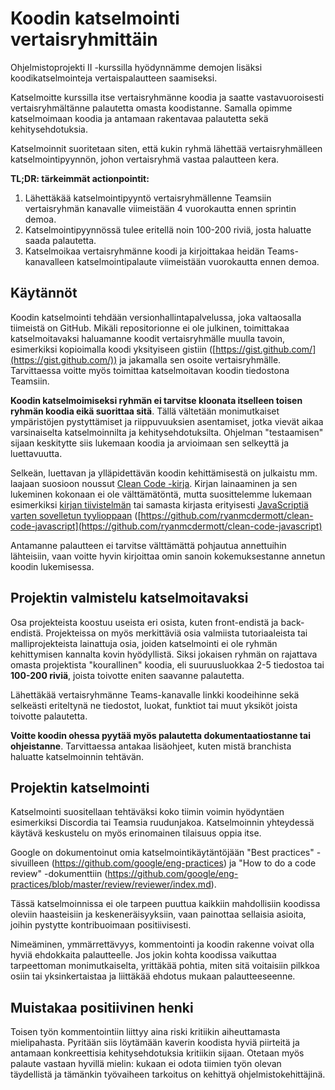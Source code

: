
# Koodin katselmointi vertaisryhmittäin

Ohjelmistoprojekti II -kurssilla hyödynnämme demojen lisäksi koodikatselmointeja vertaispalautteen saamiseksi.

Katselmoitte kurssilla itse vertaisryhmänne koodia ja saatte vastavuoroisesti vertaisryhmältänne palautetta omasta koodistanne. Samalla opimme katselmoimaan koodia ja antamaan rakentavaa palautetta sekä kehitysehdotuksia.

Katselmoinnit suoritetaan siten, että kukin ryhmä lähettää vertaisryhmälleen katselmointipyynnön, johon vertaisryhmä vastaa palautteen kera.

**TL;DR: tärkeimmät actionpointit:**

1. Lähettäkää katselmointipyyntö vertaisryhmällenne Teamsiin vertaisryhmän kanavalle viimeistään 4 vuorokautta ennen sprintin demoa.
2. Katselmointipyynnössä tulee eritellä noin 100-200 riviä, josta haluatte saada palautetta.
3. Katselmoikaa vertaisryhmänne koodi ja kirjoittakaa heidän Teams-kanavalleen katselmointipalaute viimeistään vuorokautta ennen demoa.

## Käytännöt

Koodin katselmointi tehdään versionhallintapalvelussa, joka valtaosalla tiimeistä on GitHub. Mikäli repositorionne ei ole julkinen, toimittakaa katselmoitavaksi haluamanne koodit vertaisryhmälle muulla tavoin, esimerkiksi kopioimalla koodi yksityiseen gistiin ([https://gist.github.com/](https://gist.github.com/)) ja jakamalla sen osoite vertaisryhmälle. Tarvittaessa voitte myös toimittaa katselmoitavan koodin tiedostona Teamsiin.

**Koodin katselmoimiseksi ryhmän ei tarvitse kloonata itselleen toisen ryhmän koodia eikä suorittaa sitä**. Tällä vältetään monimutkaiset ympäristöjen pystyttämiset ja riippuvuuksien asentamiset, jotka vievät aikaa varsinaiselta katselmoinnilta ja kehitysehdotuksilta. Ohjelman "testaamisen"  sijaan keskitytte siis lukemaan koodia ja arvioimaan sen selkeyttä ja luettavuutta.

Selkeän, luettavan ja ylläpidettävän koodin kehittämisestä on julkaistu mm. laajaan suosioon noussut [Clean Code -kirja](https://www.google.com/search?q=robert+c+martin+clean+code). Kirjan lainaaminen ja sen lukeminen kokonaan ei ole välttämätöntä, mutta suosittelemme lukemaan esimerkiksi [kirjan tiivistelmän](https://www.google.com/search?q=robert+c+martin+clean+code+summary) tai samasta kirjasta erityisesti [JavaScriptiä varten sovelletun tyylioppaan](https://github.com/ryanmcdermott/clean-code-javascript) ([https://github.com/ryanmcdermott/clean-code-javascript](https://github.com/ryanmcdermott/clean-code-javascript)

Antamanne palautteen ei tarvitse välttämättä pohjautua annettuihin lähteisiin, vaan voitte hyvin kirjoittaa omin sanoin kokemuksestanne annetun koodin lukemisessa.


## Projektin valmistelu katselmoitavaksi

Osa projekteista koostuu useista eri osista, kuten front-endistä ja back-endistä. Projekteissa on myös merkittäviä osia valmiista tutoriaaleista tai malliprojekteista lainattuja osia, joiden katselmointi ei ole ryhmän kehittymisen kannalta kovin hyödyllistä. Siksi jokaisen ryhmän on rajattava omasta projektista "kourallinen" koodia, eli suuruusluokkaa 2-5 tiedostoa tai **100-200 riviä**, joista toivotte eniten saavanne palautetta.

Lähettäkää vertaisryhmänne Teams-kanavalle linkki koodeihinne sekä selkeästi eriteltynä ne tiedostot, luokat, funktiot tai muut yksiköt joista toivotte palautetta. 

**Voitte koodin ohessa pyytää myös palautetta dokumentaatiostanne tai ohjeistanne**. Tarvittaessa antakaa lisäohjeet, kuten mistä branchista haluatte katselmoinnin tehtävän.


## Projektin katselmointi

Katselmointi suositellaan tehtäväksi koko tiimin voimin hyödyntäen esimerkiksi Discordia tai Teamsia ruudunjakoa. Katselmoinnin yhteydessä käytävä keskustelu on myös erinomainen tilaisuus oppia itse.

Google on dokumentoinut omia katselmointikäytäntöjään "Best practices" -sivuilleen (https://github.com/google/eng-practices) ja "How to do a code review" -dokumenttiin (https://github.com/google/eng-practices/blob/master/review/reviewer/index.md).

Tässä katselmoinnissa ei ole tarpeen puuttua kaikkiin mahdollisiin koodissa oleviin haasteisiin ja keskeneräisyyksiin, vaan painottaa sellaisia asioita, joihin pystytte kontribuoimaan positiivisesti.

Nimeäminen, ymmärrettävyys, kommentointi ja koodin rakenne voivat olla hyviä ehdokkaita palautteelle. Jos jokin kohta koodissa vaikuttaa tarpeettoman monimutkaiselta, yrittäkää pohtia, miten sitä voitaisiin pilkkoa osiin tai yksinkertaistaa ja liittäkää ehdotus mukaan palautteeseenne.

## Muistakaa positiivinen henki

Toisen työn kommentointiin liittyy aina riski kritiikin aiheuttamasta mielipahasta. Pyritään siis löytämään kaverin koodista hyviä piirteitä ja antamaan konkreettisia kehitysehdotuksia kritiikin sijaan. Otetaan myös palaute vastaan hyvillä mielin: kukaan ei odota tiimien työn olevan täydellistä ja tämänkin työvaiheen tarkoitus on kehittyä ohjelmistokehittäjinä.
